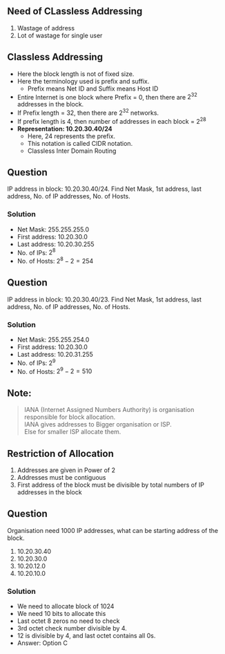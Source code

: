 ## Need of CLassless Addressing
1. Wastage of address
2. Lot of wastage for single user

## Classless Addressing
- Here the block length is not of fixed size.
- Here the terminology used is prefix and suffix.
  - Prefix means Net ID and Suffix means Host ID
- Entire Internet is one block where Prefix = 0, then there are $2^{32}$ addresses in the block.
- If Prefix length = 32, then there are $2^{32}$ networks.
- If prefix length is 4, then number of addresses in each block = $2^{28}$
- **Representation: 10.20.30.40/24**
  - Here, 24 represents the prefix.
  - This notation is called CIDR notation.
  - Classless Inter Domain Routing

## Question
IP address in block: 10.20.30.40/24. Find Net Mask, 1st address, last address, No. of IP addresses, No. of Hosts.

### Solution
- Net Mask: 255.255.255.0
- First address: 10.20.30.0
- Last address: 10.20.30.255
- No. of IPs: $2^{8}$
- No. of Hosts: $2^{8}-2 = 254$

## Question
IP address in block: 10.20.30.40/23. Find Net Mask, 1st address, last address, No. of IP addresses, No. of Hosts.

### Solution
- Net Mask: 255.255.254.0
- First address: 10.20.30.0
- Last address: 10.20.31.255
- No. of IPs: $2^{9}$
- No. of Hosts: $2^{9}-2 = 510$

## Note:
> IANA (Internet Assigned Numbers Authority) is organisation responsible for block allocation.  
> IANA gives addresses to Bigger organisation or ISP.  
> Else for smaller ISP allocate them.  

## Restriction of Allocation
1. Addresses are given in Power of 2
2. Addresses must be contiguous
3. First address of the block must be divisible by total numbers of IP addresses in the block

## Question
Organisation need 1000 IP addresses, what can be starting address of the block.
1. 10.20.30.40
2. 10.20.30.0
3. 10.20.12.0
4. 10.20.10.0

### Solution
- We need to allocate block of 1024
- We need 10 bits to allocate this
- Last octet 8 zeros no need to check
- 3rd octet check number divisible by 4.
- 12 is divisible by 4, and last octet contains all 0s.
- Answer: Option C